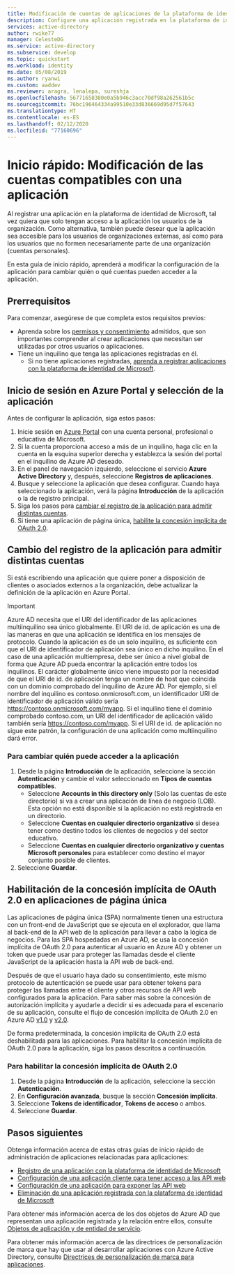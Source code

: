 ```yaml
---
title: Modificación de cuentas de aplicaciones de la plataforma de identidad de Microsoft | Azure
description: Configure una aplicación registrada en la plataforma de identidad de Microsoft para cambiar quién o qué cuentas pueden acceder a la aplicación.
services: active-directory
author: rwike77
manager: CelesteDG
ms.service: active-directory
ms.subservice: develop
ms.topic: quickstart
ms.workload: identity
ms.date: 05/08/2019
ms.author: ryanwi
ms.custom: aaddev
ms.reviewer: aragra, lenalepa, sureshja
ms.openlocfilehash: 56771658380e0a5b946c3acc70df98a262561b5c
ms.sourcegitcommit: 76bc196464334a99510e33d836669d95d7f57643
ms.translationtype: HT
ms.contentlocale: es-ES
ms.lasthandoff: 02/12/2020
ms.locfileid: "77160696"
---
```

# <a name="quickstart-modify-the-accounts-supported-by-an-application"></a>Inicio rápido: Modificación de las cuentas compatibles con una aplicación

Al registrar una aplicación en la plataforma de identidad de Microsoft, tal vez quiera que solo tengan acceso a la aplicación los usuarios de la organización. Como alternativa, también puede desear que la aplicación sea accesible para los usuarios de organizaciones externas, así como para los usuarios que no formen necesariamente parte de una organización (cuentas personales).

En esta guía de inicio rápido, aprenderá a modificar la configuración de la aplicación para cambiar quién o qué cuentas pueden acceder a la aplicación.

## <a name="prerequisites"></a>Prerrequisitos

Para comenzar, asegúrese de que completa estos requisitos previos:

* Aprenda sobre los [permisos y consentimiento](v2-permissions-and-consent.md) admitidos, que son importantes comprender al crear aplicaciones que necesitan ser utilizadas por otros usuarios o aplicaciones.
* Tiene un inquilino que tenga las aplicaciones registradas en él.
  * Si no tiene aplicaciones registradas, [aprenda a registrar aplicaciones con la plataforma de identidad de Microsoft](quickstart-register-app.md).

## <a name="sign-in-to-the-azure-portal-and-select-the-app"></a>Inicio de sesión en Azure Portal y selección de la aplicación

Antes de configurar la aplicación, siga estos pasos:

1. Inicie sesión en [Azure Portal](https://portal.azure.com) con una cuenta personal, profesional o educativa de Microsoft.
1. Si la cuenta proporciona acceso a más de un inquilino, haga clic en la cuenta en la esquina superior derecha y establezca la sesión del portal en el inquilino de Azure AD deseado.
1. En el panel de navegación izquierdo, seleccione el servicio **Azure Active Directory** y, después, seleccione **Registros de aplicaciones**.
1. Busque y seleccione la aplicación que desea configurar. Cuando haya seleccionado la aplicación, verá la página **Introducción** de la aplicación o la de registro principal.
1. Siga los pasos para [cambiar el registro de la aplicación para admitir distintas cuentas](#change-the-application-registration-to-support-different-accounts).
1. Si tiene una aplicación de página única, [habilite la concesión implícita de OAuth 2.0](#enable-oauth-20-implicit-grant-for-single-page-applications).

## <a name="change-the-application-registration-to-support-different-accounts"></a>Cambio del registro de la aplicación para admitir distintas cuentas

Si está escribiendo una aplicación que quiere poner a disposición de clientes o asociados externos a la organización, debe actualizar la definición de la aplicación en Azure Portal.

> [!IMPORTANT]
> Azure AD necesita que el URI del identificador de las aplicaciones multiinquilino sea único globalmente. El URI de id. de aplicación es una de las maneras en que una aplicación se identifica en los mensajes de protocolo. Cuando la aplicación es de un solo inquilino, es suficiente con que el URI de identificador de aplicación sea único en dicho inquilino. En el caso de una aplicación multiempresa, debe ser único a nivel global de forma que Azure AD pueda encontrar la aplicación entre todos los inquilinos. El carácter globalmente único viene impuesto por la necesidad de que el URI de id. de aplicación tenga un nombre de host que coincida con un dominio comprobado del inquilino de Azure AD. Por ejemplo, si el nombre del inquilino es contoso.onmicrosoft.com, un identificador URI de identificador de aplicación válido sería https://contoso.onmicrosoft.com/myapp. Si el inquilino tiene el dominio comprobado contoso.com, un URI del identificador de aplicación válido también sería https://contoso.com/myapp. Si el URI de id. de aplicación no sigue este patrón, la configuración de una aplicación como multiinquilino dará error.

### <a name="to-change-who-can-access-your-application"></a>Para cambiar quién puede acceder a la aplicación

1. Desde la página **Introducción** de la aplicación, seleccione la sección **Autenticación** y cambie el valor seleccionado en **Tipos de cuentas compatibles**.
    * Seleccione **Accounts in this directory only** (Solo las cuentas de este directorio) si va a crear una aplicación de línea de negocio (LOB). Esta opción no está disponible si la aplicación no está registrada en un directorio.
    * Seleccione **Cuentas en cualquier directorio organizativo** si desea tener como destino todos los clientes de negocios y del sector educativo.
    * Seleccione **Cuentas en cualquier directorio organizativo y cuentas Microsoft personales** para establecer como destino el mayor conjunto posible de clientes.
1. Seleccione **Guardar**.

## <a name="enable-oauth-20-implicit-grant-for-single-page-applications"></a>Habilitación de la concesión implícita de OAuth 2.0 en aplicaciones de página única

Las aplicaciones de página única (SPA) normalmente tienen una estructura con un front-end de JavaScript que se ejecuta en el explorador, que llama al back-end de la API web de la aplicación para llevar a cabo la lógica de negocios. Para las SPA hospedadas en Azure AD, se usa la concesión implícita de OAuth 2.0 para autenticar al usuario en Azure AD y obtener un token que puede usar para proteger las llamadas desde el cliente JavaScript de la aplicación hasta la API web de back-end.

Después de que el usuario haya dado su consentimiento, este mismo protocolo de autenticación se puede usar para obtener tokens para proteger las llamadas entre el cliente y otros recursos de API web configurados para la aplicación. Para saber más sobre la concesión de autorización implícita y ayudarle a decidir si es adecuada para el escenario de su aplicación, consulte el flujo de concesión implícita de OAuth 2.0 en Azure AD [v1.0](../azuread-dev/v1-oauth2-implicit-grant-flow.md) y [v2.0](v2-oauth2-implicit-grant-flow.md).

De forma predeterminada, la concesión implícita de OAuth 2.0 está deshabilitada para las aplicaciones. Para habilitar la concesión implícita de OAuth 2.0 para la aplicación, siga los pasos descritos a continuación.

### <a name="to-enable-oauth-20-implicit-grant"></a>Para habilitar la concesión implícita de OAuth 2.0

1. Desde la página **Introducción** de la aplicación, seleccione la sección **Autenticación**.
1. En **Configuración avanzada**, busque la sección **Concesión implícita**.
1. Seleccione **Tokens de identificador**, **Tokens de acceso** o ambos.
1. Seleccione **Guardar**.

## <a name="next-steps"></a>Pasos siguientes

Obtenga información acerca de estas otras guías de inicio rápido de administración de aplicaciones relacionadas para aplicaciones:

* [Registro de una aplicación con la plataforma de identidad de Microsoft](quickstart-register-app.md)
* [Configuración de una aplicación cliente para tener acceso a las API web](quickstart-configure-app-access-web-apis.md)
* [Configuración de una aplicación para exponer las API web](quickstart-configure-app-expose-web-apis.md)
* [Eliminación de una aplicación registrada con la plataforma de identidad de Microsoft](quickstart-remove-app.md)

Para obtener más información acerca de los dos objetos de Azure AD que representan una aplicación registrada y la relación entre ellos, consulte [Objetos de aplicación y de entidad de servicio](app-objects-and-service-principals.md).

Para obtener más información acerca de las directrices de personalización de marca que hay que usar al desarrollar aplicaciones con Azure Active Directory, consulte [Directrices de personalización de marca para aplicaciones](howto-add-branding-in-azure-ad-apps.md).
